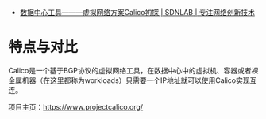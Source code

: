 * [数据中心工具———虚拟网络方案Calico初探 | SDNLAB | 专注网络创新技术 ](http://www.sdnlab.com/17161.html)

# 特点与对比

Calico是一个基于BGP协议的虚拟网络工具，在数据中心中的虚拟机、容器或者裸金属机器（在这里都称为workloads）只需要一个IP地址就可以使用Calico实现互连。

项目主页：https://www.projectcalico.org/